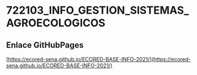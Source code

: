 # **722103_INFO_GESTION_SISTEMAS_AGROECOLOGICOS**

## **Enlace GitHubPages**

[https://ecored-sena.github.io/ECORED-BASE-INFO-2021/](https://ecored-sena.github.io/ECORED-BASE-INFO-2021/)

#
